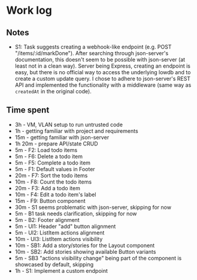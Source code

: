 # Work log

## Notes

-   S1: Task suggests creating a webhook-like endpoint (e.g. POST "/items/:id/markDone"). After searching through json-server's documentation, this doesn't seem to be possible with json-server (at least not in a clean way). Server being Express, creating an endpoint is easy, but there is no official way to access the underlying lowdb and to create a custom update query. I chose to adhere to json-server's REST API and implemented the functionality with a middleware (same way as `createdAt` in the original code).

## Time spent

-   3h - VM, VLAN setup to run untrusted code
-   1h - getting familiar with project and requirements
-   15m - getting familiar with json-server
-   1h 20m - prepare API/state CRUD
-   5m - F2: Load todo items
-   5m - F6: Delete a todo item
-   5m - F5: Complete a todo item
-   5m - F1: Default values in Footer
-   20m - F7: Sort the todo items
-   10m - F8: Count the todo items
-   20m - F3: Add a todo item
-   10m - F4: Edit a todo item's label
-   15m - F9: Button component
-   30m - S1 seems problematic with json-server, skipping for now
-   5m - B1 task needs clarification, skipping for now
-   5m - B2: Footer alignment
-   5m - UI1: Header "add" button alignment
-   5m - UI2: ListItem actions alignment
-   10m - UI3: ListItem actions visibility
-   10m - SB1: Add a story/stories for the Layout component
-   10m - SB2: Add stories showing available Button variants
-   5m - SB3 "actions visibility change" being part of the component is showcased by default, skipping
-   1h - S1: Implement a custom endpoint
